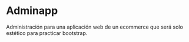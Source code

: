 # Adminapp
Administración para una aplicación web de un ecommerce  que será solo estético para practicar bootstrap.
